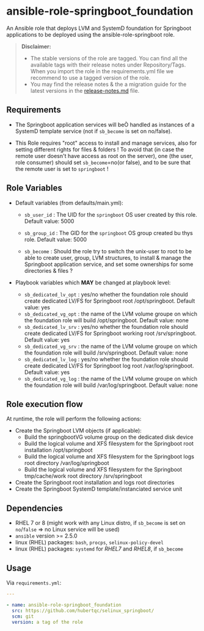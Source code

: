 ansible-role-springboot_foundation
==================================

An Ansible role that deploys LVM and SystemD foundation for Springboot applications to be deployed using the ansible-role-springboot role.

> **Disclaimer:**
>
> - The stable versions of the role are tagged. You can find all the available tags with their release notes under Repository/Tags. When you import the role in the requirements.yml file we recommend to use a tagged version of the role.
> - You may find the release notes & the a migration guide for the latest versions in the [release-notes.md](release-notes.md) file.

Requirements
------------

- The Springboot application services will beÒ handled as instances of a SystemD template service (not if `sb_become` is set on no/false).

- This Role requires "root" access to install and manage services, also for setting different rights for files & folders !
To avoid that (in case the remote user doesn't have access as root on the server), one (the user, role consumer) should set `sb_become`=no(or false), and to be sure that the remote user is set to `springboot` !

Role Variables
--------------

- Default variables (from defaults/main.yml):

  - `sb_user_id`     : The UID for the `springboot` OS user created by this role. Default value: 5000
  - `sb_group_id`    : The GID for the `springboot` OS group created bu thys role. Default value: 5000

  - `sb_become`   : Should the role try to switch the unix-user to root to be able to create user, group, LVM structures, to install & manage the Springboot application service, and set some ownerships for some directories & files ?

- Playbook variables which **MAY** be changed at playbook level:
  - `sb_dedicated_lv_opt` : yes/no whether the foundation role should create dedicated LV/FS for Springboot root /opt/springboot. Default value: yes
  - `sb_dedicated_vg_opt` : the name of the LVM volume groupe on which the foundation role will build /opt/springboot. Default value: none
  - `sb_dedicated_lv_srv` : yes/no whether the foundation role should create dedicated LV/FS for Springboot working root /srv/springboot. Default value: yes
  - `sb_dedicated_vg_srv` : the name of the LVM volume groupe on which the foundation role will build /srv/springboot. Default value: none
  - `sb_dedicated_lv_log` : yes/no whether the foundation role should create dedicated LV/FS for Springboot log root /var/log/springboot. Default value: yes
  - `sb_dedicated_vg_log` : the name of the LVM volume groupe on which the foundation role will build /var/log/springboot. Default value: none

Role execution flow
-------------------

At runtime, the role will perform the following actions:

- Create the Springboot LVM objects (if applicable):
  - Build the springbootVG volume group on the dedicated disk device
  - Build the logical volume and XFS filesystem for the Springboot root installation /opt/springboot
  - Build the logical volume and XFS filesystem for the Springboot logs root directory /var/log/springboot
  - Build the logical volume and XFS filesystem for the Springboot tmp/cache/work root directory /srv/springboot
- Create the Springboot root installation and logs root directories
- Create the Springboot SystemD template/instanciated service unit

Dependencies
------------

- RHEL 7 or 8 (might work with any Linux distro, if `sb_become` is set on `no`/`false` => no Linux service will be used)
- `ansible` version >= 2.5.0
- linux (RHEL) packages: `bash`, `procps`, `selinux-policy-devel`
- linux (RHEL) packages: `systemd` for *RHEL7* and *RHEL8*, if `sb_become`

Usage
-----

Via `requirements.yml`:

```yaml
---

- name: ansible-role-springboot_foundation
  src: https://github.com/hubertqc/selinux_springboot/
  scm: git
  version: a tag of the role

```
